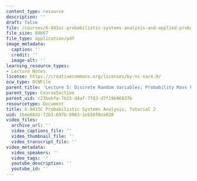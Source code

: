 ```yaml
---
content_type: resource
description: ''
draft: false
file: /courses/6-041sc-probabilistic-systems-analysis-and-applied-probability-fall-2013/1b4e68d172b1697b09631eb30f8ce020_MIT6_041SCF13_tut02.pdf
file_size: 84667
file_type: application/pdf
image_metadata:
  caption: ''
  credit: ''
  image-alt: ''
learning_resource_types:
- Lecture Notes
license: https://creativecommons.org/licenses/by-nc-sa/4.0/
ocw_type: OCWFile
parent_title: 'Lecture 5: Discrete Random Variables; Probability Mass Functions; Expectations'
parent_type: CourseSection
parent_uid: c23bebfa-7b15-d4af-7f83-d7f19b96837b
resourcetype: Document
title: 6.041SC Probabilistic Systems Analysis, Tutorial 2
uid: 1b4e68d1-72b1-697b-0963-1eb30f8ce020
video_files:
  archive_url: ''
  video_captions_file: ''
  video_thumbnail_file: ''
  video_transcript_file: ''
video_metadata:
  video_speakers: ''
  video_tags: ''
  youtube_description: ''
  youtube_id: ''
---
```


